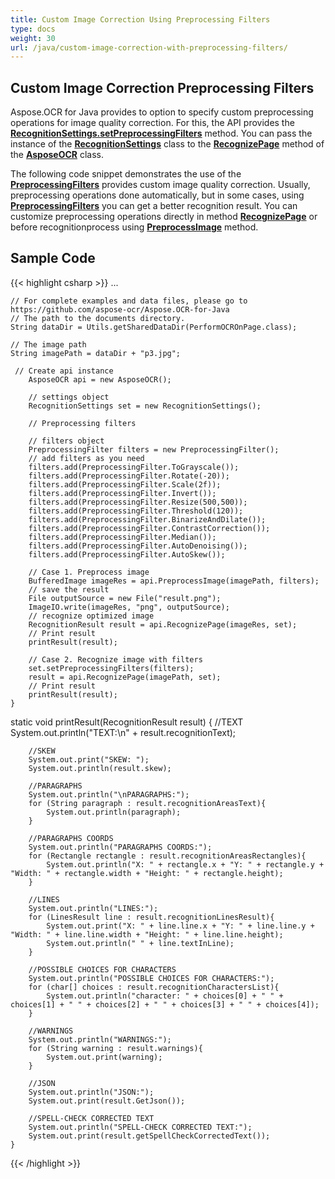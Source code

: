 ```yaml
---
title: Custom Image Correction Using Preprocessing Filters
type: docs
weight: 30
url: /java/custom-image-correction-with-preprocessing-filters/
---
```


## **Custom Image Correction Preprocessing Filters**

Aspose.OCR for Java provides to option to specify custom preprocessing operations for image quality correction. 
For this, the API provides the [**RecognitionSettings.setPreprocessingFilters**](https://reference.aspose.com/ocr/java/com.aspose.ocr/RecognitionSettings#setPreprocessingFilters-com.aspose.ocr.PreprocessingFilter-) method. 
You can pass the instance of the [**RecognitionSettings**](https://reference.aspose.com/ocr/java/com.aspose.ocr/RecognitionSettings) class to the [**RecognizePage**](https://reference.aspose.com/ocr/java/com.aspose.ocr/AsposeOCR#RecognizePage) method of the [**AsposeOCR**](https://reference.aspose.com/ocr/java/com.aspose.ocr/AsposeOCR) class.

The following code snippet demonstrates the use of the [**PreprocessingFilters**](https://reference.aspose.com/ocr/java/com.aspose.ocr/PreprocessingFilter) provides custom image quality correction. 
Usually, preprocessing operations done automatically, but in some cases, using [**PreprocessingFilters**](https://reference.aspose.com/ocr/java/com.aspose.ocr/PreprocessingFilter) you can get a better recognition result.
You can customize preprocessing operations directly in method [**RecognizePage**](https://reference.aspose.com/ocr/java/com.aspose.ocr/AsposeOCR#RecognizePage)  or before recognitionprocess using [**PreprocessImage**](https://reference.aspose.com/ocr/java/com.aspose.ocr/AsposeOCR#PreprocessImage-java.lang.String-com.aspose.ocr.PreprocessingFilter-) method.

## Sample Code

{{< highlight csharp >}}
...

	// For complete examples and data files, please go to https://github.com/aspose-ocr/Aspose.OCR-for-Java
	// The path to the documents directory.
	String dataDir = Utils.getSharedDataDir(PerformOCROnPage.class);

	// The image path
	String imagePath = dataDir + "p3.jpg";

	 // Create api instance
        AsposeOCR api = new AsposeOCR();
		
	    // settings object 
		RecognitionSettings set = new RecognitionSettings();
		
		// Preprocessing filters
		
		// filters object
		PreprocessingFilter filters = new PreprocessingFilter();
		// add filters as you need
		filters.add(PreprocessingFilter.ToGrayscale());
		filters.add(PreprocessingFilter.Rotate(-20));
		filters.add(PreprocessingFilter.Scale(2f));
		filters.add(PreprocessingFilter.Invert());
		filters.add(PreprocessingFilter.Resize(500,500));
		filters.add(PreprocessingFilter.Threshold(120));
		filters.add(PreprocessingFilter.BinarizeAndDilate());
		filters.add(PreprocessingFilter.ContrastCorrection());
		filters.add(PreprocessingFilter.Median());
		filters.add(PreprocessingFilter.AutoDenoising());
		filters.add(PreprocessingFilter.AutoSkew());
		
		// Case 1. Preprocess image
		BufferedImage imageRes = api.PreprocessImage(imagePath, filters);
		// save the result
		File outputSource = new File("result.png");
		ImageIO.write(imageRes, "png", outputSource);
		// recognize optimized image
		RecognitionResult result = api.RecognizePage(imageRes, set);	
		// Print result
		printResult(result);

		// Case 2. Recognize image with filters
		set.setPreprocessingFilters(filters);
		result = api.RecognizePage(imagePath, set);	
		// Print result
		printResult(result);
    }


  static void printResult(RecognitionResult result) {
    	//TEXT
    	System.out.println("TEXT:\n" + result.recognitionText);
    	
    	//SKEW
    	System.out.print("SKEW: ");
    	System.out.println(result.skew);
    	
    	//PARAGRAPHS
    	System.out.println("\nPARAGRAPHS:");    	
    	for (String paragraph : result.recognitionAreasText){
    		System.out.println(paragraph);
    	}
    	
     	//PARAGRAPHS COORDS
    	System.out.println("PARAGRAPHS COORDS:");
    	for (Rectangle rectangle : result.recognitionAreasRectangles){
    		System.out.println("X: " + rectangle.x + "Y: " + rectangle.y + "Width: " + rectangle.width + "Height: " + rectangle.height);
    	}
    	
    	//LINES
    	System.out.println("LINES:");
    	for (LinesResult line : result.recognitionLinesResult){
    		System.out.print("X: " + line.line.x + "Y: " + line.line.y + "Width: " + line.line.width + "Height: " + line.line.height);
    		System.out.println(" " + line.textInLine);
    	}
    	
    	//POSSIBLE CHOICES FOR CHARACTERS
    	System.out.println("POSSIBLE CHOICES FOR CHARACTERS:");
    	for (char[] choices : result.recognitionCharactersList){
    		System.out.println("character: " + choices[0] + " " + choices[1] + " " + choices[2] + " " + choices[3] + " " + choices[4]);
    	}    	
    	
    	//WARNINGS
    	System.out.println("WARNINGS:");
    	for (String warning : result.warnings){
    		System.out.print(warning);
    	}
    	
    	//JSON
    	System.out.println("JSON:");
    	System.out.print(result.GetJson());
    	
    	//SPELL-CHECK CORRECTED TEXT
    	System.out.println("SPELL-CHECK CORRECTED TEXT:");
    	System.out.print(result.getSpellCheckCorrectedText());
    }
{{< /highlight >}}


